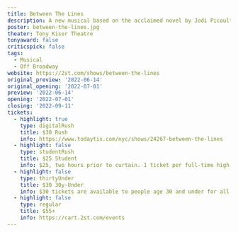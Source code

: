 ```yaml
---
title: Between The Lines
description: A new musical based on the acclaimed novel by Jodi Picoult and Samantha Van Leer.
poster: between-the-lines.jpg
theater: Tony Kiser Theatre
tonyaward: false
criticspick: false
tags: 
  - Musical
  - Off Broadway
website: https://2st.com/shows/between-the-lines
original_preview: '2022-06-14'
original_opening: '2022-07-01'
preview: '2022-06-14'
opening: '2022-07-01'
closing: '2022-09-11'
tickets:
  - highlight: true
    type: digitalRush
    title: $30 Rush
    info: https://www.todaytix.com/nyc/shows/24267-between-the-lines
  - highlight: false
    type: studentRush
    title: $25 Student
    info: $25, two hours prior to curtain. 1 ticket per full-time high school or college student ID.
  - highlight: false
    type: thirtyUnder
    title: $30 30y-Under
    info: $30 tickets are available to people age 30 and under for all Second Stage productions! Simply use promo code 30UNDER30 to access tickets.
  - highlight: false
    type: regular
    title: $55+
    info: https://cart.2st.com/events
---
```

